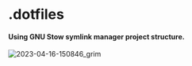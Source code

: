 # .dotfiles

#### Using GNU Stow symlink manager project structure.

![2023-04-16-150846_grim](https://user-images.githubusercontent.com/33230207/232314203-590eae12-9f05-41ef-90a2-3eb1e251f703.png)

